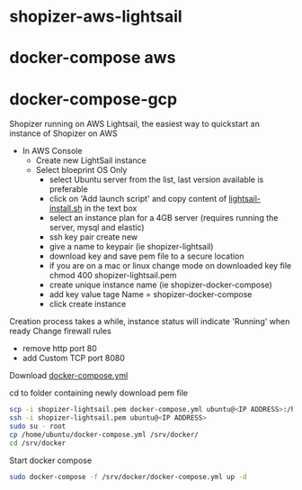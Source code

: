 # shopizer-aws-lightsail
# docker-compose aws
# docker-compose-gcp

Shopizer running on AWS Lightsail, the easiest way to quickstart an instance of Shopizer on AWS

  - In AWS Console
    - Create new LightSail instance
    - Select bloeprint OS Only
      - select Ubuntu server from the list, last version available is preferable
      - click on 'Add launch script' and copy content of [lightsail-install.sh](https://github.com/shopizer-ecommerce/shopizer-aws-lightsail/blob/master/lightsail-install.sh) in the text box
      - select an instance plan for a 4GB server (requires running the server, mysql and elastic)
      - ssh key pair create new
      - give a name to keypair (ie shopizer-lightsail)
      - download key and save pem file to a secure location
      - if you are on a mac or linux change mode on downloaded key file chmod 400 shopizer-lightsail.pem
      - create unique instance name (ie shopizer-docker-compose)
      - add key value tage Name = shopizer-docker-compose
      - click create instance

Creation process takes a while, instance status will indicate 'Running' when ready
Change firewall rules
- remove http port 80
- add Custom TCP port 8080

Download [docker-compose.yml](https://github.com/shopizer-ecommerce/shopizer-aws-lightsail/blob/master/docker-compose.yml)

cd to folder containing newly download pem file
```sh
scp -i shopizer-lightsail.pem docker-compose.yml ubuntu@<IP ADDRESS>:/home/ubuntu
ssh -i shopizer-lightsail.pem ubuntu@<IP ADDRESS>
sudo su - root
cp /home/ubuntu/docker-compose.yml /srv/docker/
cd /srv/docker
```

Start docker compose

```sh
sudo docker-compose -f /srv/docker/docker-compose.yml up -d
```
